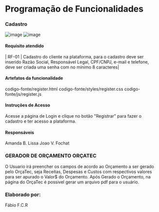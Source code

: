 # Programação de Funcionalidades

### Cadastro

![image](https://github.com/ICEI-PUC-Minas-PMV-ADS/pmv-ads-2023-2-e1-proj-web-t5-orcatec/assets/144942087/3b691ec8-fd0b-46e8-a817-1e7bf8b046a9)
![image](https://github.com/ICEI-PUC-Minas-PMV-ADS/pmv-ads-2023-2-e1-proj-web-t5-orcatec/assets/144942087/90cd28bf-3b12-4ba0-9715-44256d2efc24)

#### Requisito atendido

| RF-01 |  Cadastro do cliente na plataforma, para o cadastro deve ser inserido Razão Social, Responsável Legal, CPF/CNPJ, e-mail e telefone, deve ser criada uma senha com no mínimo 8 caracteres| 

#### Artefatos da funcionalidade

codigo-fonte/register.html
codigo-fonte/styles/register.css
codigo-fonte/js/register.js

#### Instruções de Acesso

Acesse a página de Login e clique no botão "Registrar" para fazer o cadastro e ter acesso a plataforma.

#### Responsáveis

Amanda B. Lissa
Joao V. Fochat

### GERADOR DE ORÇAMENTO ORÇATEC

  O Usuario irá preencher os campos de acordo ao Orçamento a ser gerado pelo OrçaTec, seja Receitas, Despesas e Custos com respectivos valores para ser apurado o Valor$ do Orçamento. Após Gerado o Orçamento, na página do OrçaTec é possivel gerar um arquivo pdf para o usuário.

### Elaborado por: 
Fábio  F.C.R
